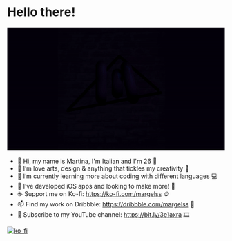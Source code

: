 # Hello there!

![ Alt text](margels.gif) [](margels.gif)


- 👋 Hi, my name is Martina, I'm Italian and I'm 26 🐣
- 👀 I’m love arts, design & anything that tickles my creativity 🎨
- 🌱 I’m currently learning more about coding with different languages 💻
- 💞️ I’ve developed iOS apps and looking to make more! 📱
- ☕️ Support me on Ko-fi: https://ko-fi.com/margelss 🪙
- 📫 Find my work on Dribbble: https://dribbble.com/margelss 🏀
- 🎥 Subscribe to my YouTube channel: https://bit.ly/3e1axra 🎞

[![ko-fi](https://ko-fi.com/img/githubbutton_sm.svg)](https://ko-fi.com/F1F36G9EI)

<!---
Margels/Margels is a ✨ special ✨ repository because its `README.md` (this file) appears on your GitHub profile.
You can click the Preview link to take a look at your changes.
--->
